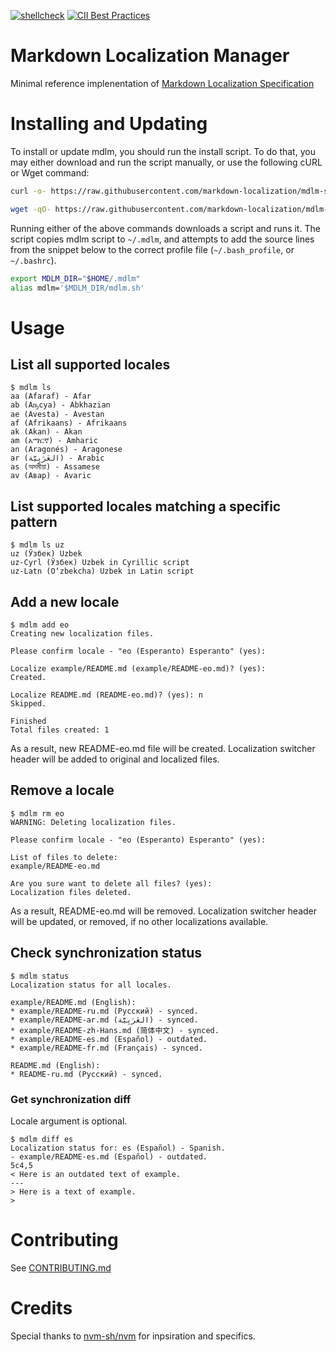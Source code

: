[![shellcheck](https://github.com/markdown-localization/mdlm-sh/workflows/shellcheck/badge.svg)](https://github.com/voitau/mdlm-sh/actions?query=workflow:shellcheck)
[![CII Best Practices](https://bestpractices.coreinfrastructure.org/projects/3814/badge)](https://bestpractices.coreinfrastructure.org/projects/3814)

# Markdown Localization Manager

Minimal reference implenentation of [Markdown Localization Specification](https://github.com/markdown-localization/markdown-localization-spec)

# Installing and Updating

To install or update mdlm, you should run the install script. To do that, you may either download and run the script manually, or use the following cURL or Wget command:
```sh
curl -o- https://raw.githubusercontent.com/markdown-localization/mdlm-sh/v0.0.9/install.sh | bash
```
```sh
wget -qO- https://raw.githubusercontent.com/markdown-localization/mdlm-sh/v0.0.9/install.sh | bash
```
Running either of the above commands downloads a script and runs it. The script copies mdlm script to `~/.mdlm`, and attempts to add the source lines from the snippet below to the correct profile file (`~/.bash_profile`, or `~/.bashrc`).

```sh
export MDLM_DIR="$HOME/.mdlm"
alias mdlm='$MDLM_DIR/mdlm.sh'
```

# Usage

## List all supported locales

```
$ mdlm ls
aa (Afaraf) - Afar
ab (Аҧсуа) - Abkhazian
ae (Avesta) - Avestan
af (Afrikaans) - Afrikaans
ak (Akan) - Akan
am (አማርኛ) - Amharic
an (Aragonés) - Aragonese
ar (العَرَبِيَّة) - Arabic
as (অসমীয়া) - Assamese
av (Авар) - Avaric
```

## List supported locales matching a specific pattern

```
$ mdlm ls uz
uz (Ўзбек) Uzbek
uz-Cyrl (Ўзбек) Uzbek in Cyrillic script
uz-Latn (O‘zbekcha) Uzbek in Latin script
```

## Add a new locale

```
$ mdlm add eo
Creating new localization files.

Please confirm locale - "eo (Esperanto) Esperanto" (yes): 

Localize example/README.md (example/README-eo.md)? (yes): 
Created.

Localize README.md (README-eo.md)? (yes): n
Skipped.

Finished
Total files created: 1
```

As a result, new README-eo.md file will be created. Localization switcher header will be added to original and localized files.

## Remove a locale

```
$ mdlm rm eo
WARNING: Deleting localization files.

Please confirm locale - "eo (Esperanto) Esperanto" (yes): 

List of files to delete:
example/README-eo.md

Are you sure want to delete all files? (yes): 
Localization files deleted.
```

As a result, README-eo.md will be removed. Localization switcher header will be updated, or removed, if no other localizations available.

## Check synchronization status

```
$ mdlm status
Localization status for all locales.

example/README.md (English):
* example/README-ru.md (Русский) - synced.
* example/README-ar.md (العَرَبِيَّة) - synced.
* example/README-zh-Hans.md (简体中文) - synced.
* example/README-es.md (Español) - outdated.
* example/README-fr.md (Français) - synced.

README.md (English):
* README-ru.md (Русский) - synced.
```

### Get synchronization diff

Locale argument is optional.
```
$ mdlm diff es
Localization status for: es (Español) - Spanish.
- example/README-es.md (Español) - outdated.
5c4,5
< Here is an outdated text of example.
---
> Here is a text of example.
> 
```

# Contributing

See [CONTRIBUTING.md](CONTRIBUTING.md)

# Credits

Special thanks to [nvm-sh/nvm](https://github.com/nvm-sh/nvm) for inpsiration and specifics.